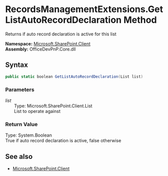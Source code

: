 # RecordsManagementExtensions.GetListAutoRecordDeclaration Method  
Returns if auto record declaration is active for this list  

**Namespace:** [Microsoft.SharePoint.Client](Microsoft.SharePoint.Client.md)  
**Assembly:** OfficeDevPnP.Core.dll  
## Syntax
```C#
public static boolean GetListAutoRecordDeclaration(List list)
```
### Parameters
*list*  
&emsp;&emsp;Type: Microsoft.SharePoint.Client.List  
&emsp;&emsp;List to operate against  
### Return Value
Type: System.Boolean  
True if auto record declaration is active, false otherwise

## See also
- [Microsoft.SharePoint.Client](Microsoft.SharePoint.Client.md)
